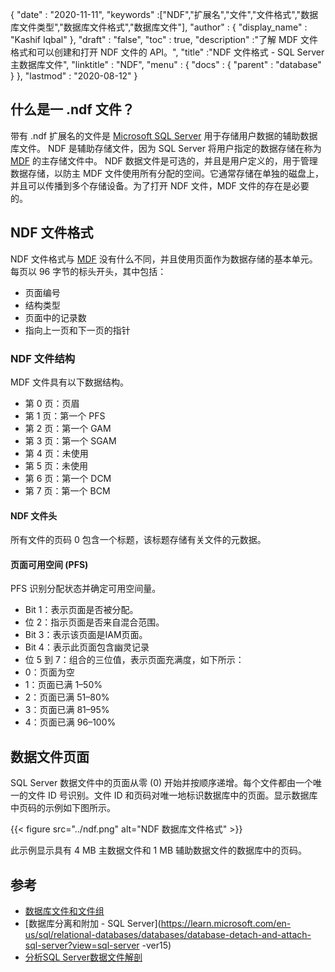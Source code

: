 {
  "date" : "2020-11-11",
  "keywords" :["NDF","扩展名","文件","文件格式","数据库文件类型","数据库文件格式","数据库文件"],
  "author" : {
    "display_name" : "Kashif Iqbal"
},
  "draft" : "false",
  "toc" : true,
  "description" :"了解 MDF 文件格式和可以创建和打开 NDF 文件的 API。",
  "title" :"NDF 文件格式 - SQL Server 主数据库文件",
  "linktitle" : "NDF",
  "menu" : {
    "docs" : {
      "parent" : "database"
}
},
  "lastmod" : "2020-08-12"
}

## 什么是一 .ndf 文件？

带有 .ndf 扩展名的文件是 [Microsoft SQL Server](https://en.wikipedia.org/wiki/Microsoft_SQL_Server) 用于存储用户数据的辅助数据库文件。 NDF 是辅助存储文件，因为 SQL Server 将用户指定的数据存储在称为 [MDF](/zh/database/mdf/) 的主存储文件中。 NDF 数据文件是可选的，并且是用户定义的，用于管理数据存储，以防主 MDF 文件使用所有分配的空间。它通常存储在单独的磁盘上，并且可以传播到多个存储设备。为了打开 NDF 文件，MDF 文件的存在是必要的。

## NDF 文件格式

NDF 文件格式与 [MDF](/zh/database/mdf/) 没有什么不同，并且使用页面作为数据存储的基本单元。每页以 96 字节的标头开头，其中包括：

* 页面编号
* 结构类型
* 页面中的记录数
* 指向上一页和下一页的指针

### NDF 文件结构

MDF 文件具有以下数据结构。

* 第 0 页：页眉
* 第 1 页：第一个 PFS
* 第 2 页：第一个 GAM
* 第 3 页：第一个 SGAM
* 第 4 页：未使用
* 第 5 页：未使用
* 第 6 页：第一个 DCM
* 第 7 页：第一个 BCM

#### NDF 文件头

所有文件的页码 0 包含一个标题，该标题存储有关文件的元数据。

#### 页面可用空间 (PFS)
PFS 识别分配状态并确定可用空间量。

* Bit 1：表示页面是否被分配。
* 位 2：指示页面是否来自混合范围。
* Bit 3：表示该页面是IAM页面。
* Bit 4：表示此页面包含幽灵记录
* 位 5 到 7：组合的三位值，表示页面充满度，如下所示：
* 0：页面为空
* 1：页面已满 1–50%
* 2：页面已满 51–80%
* 3：页面已满 81–95%
* 4：页面已满 96–100%

## 数据文件页面

SQL Server 数据文件中的页面从零 (0) 开始并按顺序递增。每个文件都由一个唯一的文件 ID 号识别。文件 ID 和页码对唯一地标识数据库中的页面。显示数据库中页码的示例如下图所示。

{{< figure src="../ndf.png" alt="NDF 数据库文件格式" >}}

此示例显示具有 4 MB 主数据文件和 1 MB 辅助数据文件的数据库中的页码。

## 参考

* [数据库文件和文件组](https://learn.microsoft.com/en-us/sql/relational-databases/databases/database-files-and-filegroups?redirectedfrom=MSDN&view=sql-server-ver15)
* [数据库分离和附加 - SQL Server](https://learn.microsoft.com/en-us/sql/relational-databases/databases/database-detach-and-attach-sql-server?view=sql-server -ver15)
* [分析SQL Server数据文件解剖](https://blog.pythian.com/analyzing-sql-server-data-file-anatomy/)

